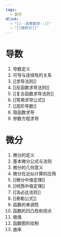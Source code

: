 ```yaml
---
tags: 
  - 数学
dlink:
  - "[[--高等数学--]]"
  - "[[微积分]]"
---
```

# 导数
1. 导数定义
2. 可导与连续性的关系
3. [[求导法则]]
4. [[反函数求导法则]]
5. [[复合函数求导法则]]
6. [[常用求导公式]]
7. [[高阶导数]]
8. 隐函数求导
9. 参数方程求导

# 微分
1. 微分的定义
2. 基本微分公式与法则
3. 微分的几何意义
4. 微分在近似计算的应用
5. [[微分中值定理]]
6. [[柯西中值定理]]
7. [[洛必达法则]]
8. [[泰勒公式]]
9. 函数的单调性
10. 函数的凹凸性和拐点
11. 极值
12. 函数图形绘制
13. 曲率